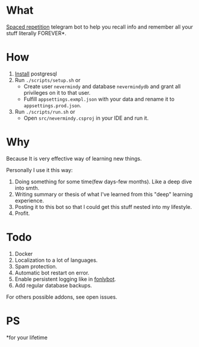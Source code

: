 # What

[Spaced repetition](https://en.wikipedia.org/wiki/Spaced_repetition) telegram bot to help you recall info and remember all your stuff literally FOREVER*. 

# How

1. [Install](https://gist.github.com/B1Z0N/0d03a2b6dfb7fdca3efeaa9802f443d8) postgresql
2. Run `./scripts/setup.sh` or
    - Create user `nevermindy` and database `nevermindydb` and grant all privileges on it to that user.
    - Fulfill `appsettings.exmpl.json` with your data and rename it to `appsettings.prod.json`.
3. Run `./scripts/run.sh` or 
    - Open `src/nevermindy.csproj` in your IDE and run it.

# Why

Because It is very effective way of learning new things. 

Personally I use it this way: 

1. Doing something for some time(few days-few months). Like a deep dive into smth.
2. Writing summary or thesis of what I've learned from this "deep" learning experience.
3. Posting it to this bot so that I could get this stuff nested into my lifestyle.
4. Profit.

# Todo

1. Docker
2. Localization to a lot of languages.
3. Spam protection.
4. Automatic bot restart on error.
5. Enable persistent logging like in [fonlybot](https://github.com/B1Z0N/fonlybot/commit/c4ed26c0c94cfe1231487008bfdf44dbb7ea8bdb).
6. Add regular database backups. 

For others possible addons, see open issues.

# PS

*for your lifetime
